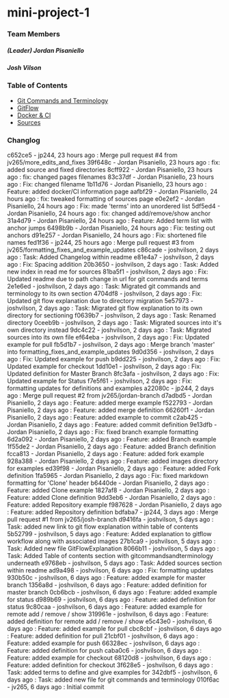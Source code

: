 # mini-project-1

### Team Members

##### (Leader) Jordan Pisaniello
##### Josh Vilson

### Table of Contents
   * [Git Commands and Terminology](https://github.com/jv265/mini-project-1/blob/master/git/commands_and_terms.md)
   * [GitFlow](https://github.com/jv265/mini-project-1/blob/master/gitflow/gitflow.md)
   * [Docker & CI](https://github.com/jv265/mini-project-1/blob/master/docker_ci/docker_ci.md)
   * [Sources](https://github.com/jv265/mini-project-1/blob/master/sources/sources.md)
   
### Changlog
c652ce5 - jp244, 23 hours ago : Merge pull request #4 from jv265/more_edits_and_fixes
39f648c - Jordan Pisaniello, 23 hours ago : fix: added source and fixed directories
8cff922 - Jordan Pisaniello, 23 hours ago : fix: changed pages filenames
83c37df - Jordan Pisaniello, 23 hours ago : Fix: changed filename
1b11d76 - Jordan Pisaniello, 23 hours ago : Feature: added docker/CI information page
aafbf29 - Jordan Pisaniello, 24 hours ago : fix: tweaked formatting of sources page
e0e2ef2 - Jordan Pisaniello, 24 hours ago : Fix: made 'terms' into an unordered list
5df5ed4 - Jordan Pisaniello, 24 hours ago : fix: changed add/remove/show anchor
31a4d79 - Jordan Pisaniello, 24 hours ago : Feature: Added term list with anchor jumps
6498b9b - Jordan Pisaniello, 24 hours ago : Fix: testing out anchors
d91e257 - Jordan Pisaniello, 24 hours ago : Fix: shortened file names
fed1f36 - jp244, 25 hours ago : Merge pull request #3 from jv265/formatting_fixes_and_example_updates
c86cade - joshvilson, 2 days ago : Task: Added Changelog within readme
e81e4a7 - joshvilson, 2 days ago : Fix: Spacing addition
20b3650 - joshvilson, 2 days ago : Task: Added new index in read me for sources
81ba5f1 - joshvilson, 2 days ago : Fix: Updated readme due to path change in url for git commands and terms
2e1e6ed - joshvilson, 2 days ago : Task: Migrated git commands and terminology to its own section
4704df8 - joshvilson, 2 days ago : Fix: Updated git flow explanation due to directory migration
5e57973 - joshvilson, 2 days ago : Task: Migrated git flow explanation to its own directory for sectioning
f0639b7 - joshvilson, 2 days ago : Task: Renamed directory
0ceeb9b - joshvilson, 2 days ago : Task: Migrated sources into it's own directory instead
9dc4c22 - joshvilson, 2 days ago : Task: Migrated sources into its own file
ef64eba - joshvilson, 2 days ago : Fix: Updated example for pull
fb5d1b7 - joshvilson, 2 days ago : Merge branch 'master' into formatting_fixes_and_example_updates
9d0d356 - joshvilson, 2 days ago : Fix: Updated example for push
b9dd225 - joshvilson, 2 days ago : Fix: Updated example for checkout
1dd10e1 - joshvilson, 2 days ago : Fix: Updated definition for Master Branch
8fc3afa - joshvilson, 2 days ago : Fix: Updated example for Status
f7e5f61 - joshvilson, 2 days ago : Fix: formatting updates for definitions and examples
a22080c - jp244, 2 days ago : Merge pull request #2 from jv265/jordan-branch
d7adbd5 - Jordan Pisaniello, 2 days ago : Feature: added merge example
f522793 - Jordan Pisaniello, 2 days ago : Feature: added merge definition
66260f1 - Jordan Pisaniello, 2 days ago : Feature: added example to commit
c2ab425 - Jordan Pisaniello, 2 days ago : Feature: added commit definition
9e13dfb - Jordan Pisaniello, 2 days ago : Fix: fixed branch example formatting
6d2a092 - Jordan Pisaniello, 2 days ago : Feature: added Branch example
1f55de2 - Jordan Pisaniello, 2 days ago : Feature: added Branch definition
fcca813 - Jordan Pisaniello, 2 days ago : Feature: added fork example
928a388 - Jordan Pisaniello, 2 days ago : Feature: added images directory for examples
ed39f98 - Jordan Pisaniello, 2 days ago : Feature: added Fork definition
1fa5965 - Jordan Pisaniello, 2 days ago : Fix: fixed markdown formatting for 'Clone' header
b6440de - Jordan Pisaniello, 2 days ago : Feature: added Clone example
1827af8 - Jordan Pisaniello, 2 days ago : Feature: added Clone definition
9dd3eb6 - Jordan Pisaniello, 2 days ago : Feature: added Repository example
f987628 - Jordan Pisaniello, 2 days ago : Feature: added Repository definition
bdfaba7 - jp244, 3 days ago : Merge pull request #1 from jv265/josh-branch
d9416fa - joshvilson, 5 days ago : Task: added new link to git flow explanation within table of contents
5b52799 - joshvilson, 5 days ago : Feature: Added explanation to gitflow workflow along with associated images
27b1ca9 - joshvilson, 5 days ago : Task: Added new file GitFlowExplanation
8066b11 - joshvilson, 5 days ago : Task: Added Table of contents section with gitcommandsandterminology underneath
e9768eb - joshvilson, 5 days ago : Task: Added sources section within readme
ad9a498 - joshvilson, 6 days ago : Fix: formatting updates
930b50c - joshvilson, 6 days ago : Feature: added example for master branch
1356a8d - joshvilson, 6 days ago : Feature: added definition for master branch
0cb6bcb - joshvilson, 6 days ago : Feature: added example for status
d989b69 - joshvilson, 6 days ago : Feature: added definition for status
9c80caa - joshvilson, 6 days ago : Feature: added example for remote add / remove / show
319961e - joshvilson, 6 days ago : Feature: added definition for remote add / remove / show
e5c43e0 - joshvilson, 6 days ago : Feature: added example for pull
cbc8cbf - joshvilson, 6 days ago : Feature: added definition for pull
21cbf01 - joshvilson, 6 days ago : Feature: added example for push
66328ec - joshvilson, 6 days ago : Feature: added definition for push
caba0c6 - joshvilson, 6 days ago : Feature: added example for checkout
68120d8 - joshvilson, 6 days ago : Feature: added definition for checkout
3f628e5 - joshvilson, 6 days ago : Task: added terms to define and give examples for
342dbf5 - joshvilson, 6 days ago : Task: added new file for git commands and terminology
010f6ac - jv265, 6 days ago : Initial commit